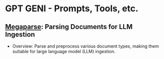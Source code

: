 # GPT GENI - Prompts, Tools, etc.

## [Megaparse](https://www.marktechpost.com/2024/12/03/meet-megaparse-an-open-source-ai-tool-for-parsing-various-types-of-documents-for-llm-ingestion/): Parsing Documents for LLM Ingestion

- Overview: Parse and preprocess various document types, making them suitable for large language model (LLM) ingestion. 
